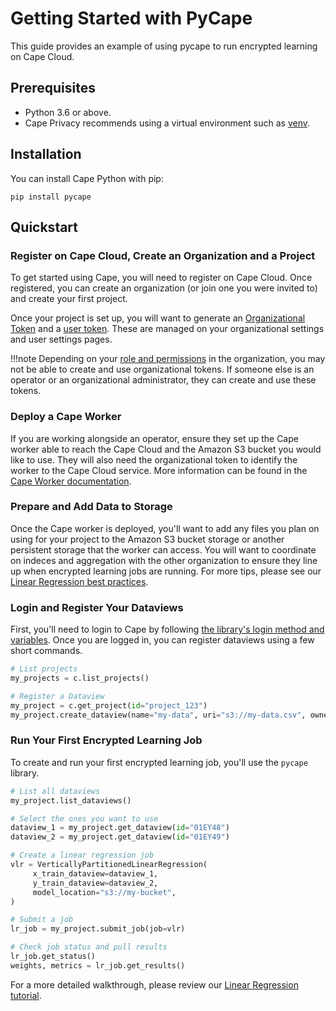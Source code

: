 # Getting Started with PyCape

This guide provides an example of using pycape to run encrypted learning on Cape Cloud.

## Prerequisites

* Python 3.6 or above.
* Cape Privacy recommends using a virtual environment such as [venv](https://docs.python.org/3/library/venv.html).


## Installation

You can install Cape Python with pip:

```shell
pip install pycape
```

## Quickstart

### Register on Cape Cloud, Create an Organization and a Project

To get started using Cape, you will need to register on Cape Cloud. Once registered, you can create an organization (or join one you were invited to) and create your first project.

Once your project is set up, you will want to generate an [Organizational Token](/understand/features/tokens/) and a [user token](/understand/features/tokens/). These are managed on your organizational settings and user settings pages. 

!!!note
    Depending on your [role and permissions](/understand/features/roles/) in the organization, you may not be able to create and use organizational tokens. If someone else is an operator or an organizational administrator, they can create and use these tokens.


### Deploy a Cape Worker

If you are working alongside an operator, ensure they set up the Cape worker able to reach the Cape Cloud and the Amazon S3 bucket you would like to use. They will also need the organizational token to identify the worker to the Cape Cloud service. More information can be found in the [Cape Worker documentation](/understand/architecture/cape-workers).

### Prepare and Add Data to Storage

Once the Cape worker is deployed, you'll want to add any files you plan on using for your project to the Amazon S3 bucket storage or another persistent storage that the worker can access. You will want to coordinate on indeces and aggregation with the other organization to ensure they line up when encrypted learning jobs are running. For more tips, please see our [Linear Regression best practices](/understand/best-practices/linear-regression/).

### Login and Register Your Dataviews

First, you'll need to login to Cape by following [the library's login method and variables](/libraries/pycape/usage/login). Once you are logged in, you can register dataviews using a few short commands.

```python
# List projects
my_projects = c.list_projects()

# Register a Dataview
my_project = c.get_project(id="project_123")
my_project.create_dataview(name="my-data", uri="s3://my-data.csv", owner_label="my-org")
```

### Run Your First Encrypted Learning Job

To create and run your first encrypted learning job, you'll use the `pycape` library. 

```python
# List all dataviews
my_project.list_dataviews()

# Select the ones you want to use
dataview_1 = my_project.get_dataview(id="01EY48")
dataview_2 = my_project.get_dataview(id="01EY49")

# Create a linear regression job
vlr = VerticallyPartitionedLinearRegression(
     x_train_dataview=dataview_1,
     y_train_dataview=dataview_2,
     model_location="s3://my-bucket",
)

# Submit a job 
lr_job = my_project.submit_job(job=vlr)

# Check job status and pull results
lr_job.get_status()
weights, metrics = lr_job.get_results()
```

For a more detailed walkthrough, please review our [Linear Regression tutorial](/libraries/pycape/tutorials/submit_linear_regression_job/).
